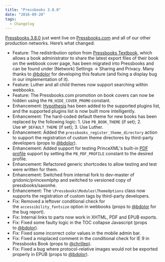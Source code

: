```yaml
---
title: "Pressbooks 3.8.0"
date: "2016-09-20"
tags: 
  - Changelog
---
```


[Pressbooks 3.8.0](https://github.com/pressbooks/pressbooks/releases/tag/v3.8.0) just went live on [Pressbooks.com](https://pressbooks.com/) and all of our other production networks. Here’s what changed:

- Feature: The redistribution option from [Pressbooks Textbook](https://github.com/BCcampus/pressbooks-textbook/), which allows a book administrator to share the latest export files of their book on the webbook cover page, has been migrated into Pressbooks and can be found under (Network) Settings -> Sharing and Privacy. Many thanks to [@bdolor](https://github.com/bdolor) for developing this feature (and fixing a display bug in our implementation of it).
- Feature: Luther and all child themes now support searching within webbooks.
- Feature: The Pressbooks.com promotion on book covers can now be hidden using the `PB_HIDE_COVER_PROMO` constant.
- Enhancement: [Hypothesis](https://wordpress.org/plugins/hypothesis/) has been added to the supported plugins list, and the supported plugins list is now built more intelligently.
- Enhancement: The hard-coded default theme for new books has been replaced by the following logic: 1. Use `PB_BOOK_THEME` (if set); 2. Use `WP_DEFAULT_THEME` (if set); 3. Use Luther.
- Enhancement: Added the `pressbooks_register_theme_directory` action to support the registration of custom theme directores by third-party developers (props to [@bdolor](https://github.com/bdolor)).
- Enhancement: Added support for testing PrinceXML's built-in [PDF profile](http://www.princexml.com/doc/properties/prince-pdf-profile/) support by setting the `PB_PDF_PROFILE` constant to the desired profile.
- Enhancement: Refactored generic shortcodes to allow testing and test were written for them.
- Enhancement: Switched from internal fork to dev-master of gridonic/princexmlphp and switched to versioned copy of pressbooks/saxonhe.
- Enhancement: The `\Pressbooks\Modules\ThemeOptions` class now supports the registration of custom tags by third-party developers.
- Fix: Removed a leftover conditional check for the `accessibility_fontsize` option in webbooks (props to [@bdolor](https://github.com/bdolor) for the bug report).
- Fix: Internal links to parts now work in XHTML, PDF and EPUB exports.
- Fix: Fixed some faulty logic in the TOC collapse Javascript (props to [@bdolor](https://github.com/bdolor)).
- Fix: Fixed some incorrect color values in the mobile admin bar.
- Fix: Fixed a misplaced comment in the conditional check for IE 9 in Pressbooks Book (props to [@chrillep](https://github.com/chrillep)).
- Fix: Fixed a bug where protocol-relative images would not be exported properly in EPUB (props to [@bdolor](https://github.com/bdolor)).
